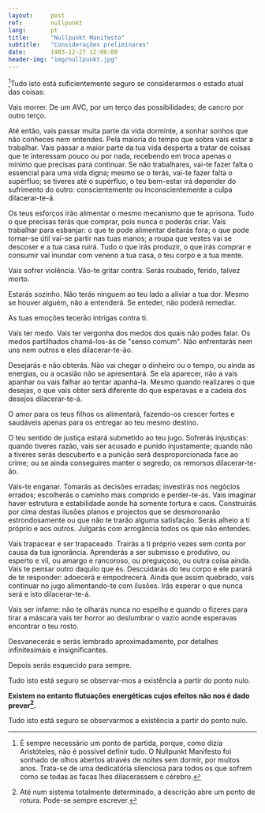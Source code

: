 ```yaml
---
layout:     post
ref:		nullpunkt
lang: 		pt
title:      "Nullpunkt Manifesto"
subtitle:   "Considerações preliminares"
date:       1983-12-27 12:00:00
header-img: "img/nullpunkt.jpg"
---
```


[^1]Tudo isto está suficientemente seguro se considerarmos o estado atual das coisas:

Vais morrer. De um AVC, por um terço das possibilidades; de cancro por outro terço. 

Até então, vais passar muita parte da vida dorminte, a sonhar sonhos que não conheces nem entendes.
Pela maioria do tempo que sobra vais estar a trabalhar. Vais passar a maior parte da tua vida desperta a tratar de coisas que te interessam pouco ou por nada, recebendo em troca apenas o mínimo que precisas para continuar.
Se não trabalhares, vai-te fazer falta o essencial para uma vida digna; mesmo se o terás, vai-te fazer falta o supérfluo; se tiveres até o supérfluo, o teu bem-estar irá depender do sufrimento do outro: conscientemente ou inconscientemente a culpa dilacerar-te-á.

Os teus esforços irão alimentar o mesmo mecanismo que te aprisona. Tudo o que precisas terás que comprar, pois nunca o poderás criar. Vais trabalhar para esbanjar: o que te pode alimentar deitarás fora; o que pode tornar-se útil vai-se partir nas tuas manos; a roupa que vestes vai se descoser e a tua casa ruirá. Tudo o que irás produzir, o que irás comprar e consumir vai inundar com veneno a tua casa, o teu corpo e a tua mente.

Vais sofrer violência. Vão-te gritar contra. Serás roubado, ferido, talvez morto.

Estarás sozinho. Não terás ninguem ao teu lado a aliviar a tua dor. Mesmo se houver alguém, não a entenderá. Se enteder, não poderá remediar.

As tuas emoções tecerão intrigas contra ti.

Vais ter medo.
Vais ter vergonha dos medos dos quais não podes falar. Os medos partilhados chamá-los-ás de "senso comum". Não enfrentarás nem uns nem outros e eles dilacerar-te-ão.

Desejarás e não obterás. Não vai chegar o dinheiro ou o tempo, ou ainda as energias, ou a ocasião não se apresentará. Se ela aparecer, não a vais apanhar ou vais falhar ao tentar apanhá-la. Mesmo quando realizares o que desejas, o que vais obter será diferente do que esperavas e a cadeia dos desejos dilacerar-te-á.

O amor para os teus filhos os alimentará, fazendo-os crescer fortes e saudáveis apenas para os entregar ao teu mesmo destino.

O teu sentido de justiça estará submetido ao teu jugo. Sofrerás injustiças: quando tiveres razão, vais ser acusado e punido injustamente; quando não a tiveres serás descuberto e a punição será desproporcionada face ao crime; ou se ainda conseguires manter o segredo, os remorsos dilacerar-te-ão.

Vais-te enganar. Tomarás as decisões erradas; investirás nos negócios errados; escolherás o caminho mais comprido e perder-te-ás.
Vais imaginar haver estrutura e estabilidade aonde há somente tortura e caos. Construirás por cima destas ilusões planos e projectos que se desmoronarão estrondosamente ou que não te trarão alguma satisfação. Serás alheio a ti próprio e aos outros. Julgarás com arrogância todos os que não entendes.

Vais trapacear e ser trapaceado. Trairás a ti próprio vezes sem conta por causa da tua ignorância. Aprenderás a ser submisso e produtivo, ou esperto e vil, ou amargo e rancoroso, ou preguiçoso, ou outra coisa ainda.
Vais te pensar outro daquilo que és. Descuidarás do teu corpo e ele parará de te responder: adoecerá e empodrecerá. Ainda que assim quebrado, vais continuar no jugo alimentando-te com ilusões. Irás esperar o que nunca será e isto dilacerar-te-á.

Vais ser infame: não te olharás nunca no espelho e quando o fizeres para tirar a máscara vais ter horror ao deslumbrar o vazio aonde esperavas encontrar o teu rosto. 

Desvanecerás e serás lembrado aproximadamente, por detalhes infinitesimáis e insignificantes.

Depois serás esquecido para sempre.

Tudo isto está seguro se observar-mos a existência a partir do ponto nulo.

**Existem no entanto flutuações energéticas cujos efeitos não nos é dado prever[^2].**

Tudo isto está seguro se observarmos a existência a partir do ponto nulo.

[^1]: É sempre necessário um ponto de partida, porque, como dizia Aristóteles, não é possível definir tudo. O Nullpunkt Manifesto foi sonhado de olhos abertos através de noites sem dormir, por muitos anos. Trata-se de uma dedicatória silenciosa para todos os que sofrem como se todas as facas lhes dilacerassem o cérebro. 

[^2]: Até num sistema totalmente determinado, a descrição abre um ponto de rotura. Pode-se sempre escrever.
